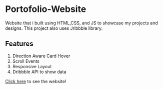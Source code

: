 # Portofolio-Website
Website that i built using HTML,CSS, and JS to showcase my projects and designs. This project also uses Jribbble library.

## Features
1. Direction Aware Card Hover
2. Scroll Events
3. Responsive Layout
4. Dribbble API to show data

[Click here](https://ervin-sungkono.github.io) to see the website!